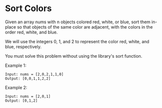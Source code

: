 # Sort Colors

Given an array nums with n objects colored red, white, or blue, sort them in-place so that objects of the same color are adjacent, with the colors in the order red, white, and blue.

We will use the integers 0, 1, and 2 to represent the color red, white, and blue, respectively.

You must solve this problem without using the library's sort function.

Example 1:

```
Input: nums = [2,0,2,1,1,0]
Output: [0,0,1,1,2,2]
```

Example 2:

```
Input: nums = [2,0,1]
Output: [0,1,2]
```
